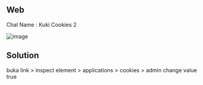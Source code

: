 ## Web
Chal Name : Kuki Cookies 2

![image](https://user-images.githubusercontent.com/23289982/205422028-7d856d2c-a7d2-4831-9d6b-015a94894a7a.png)

## Solution
buka link > inspect element > applications > cookies > admin change value true

